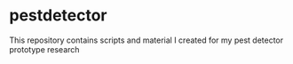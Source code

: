 # pestdetector
This repository contains scripts and material I created for my pest detector prototype research
